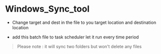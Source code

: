 # Windows_Sync_tool

* Change target and dest in the file to you target location and destination location

* add this batch file to task scheduler let it run every time period

>Please note : it will sync two folders but won't delete any files
